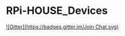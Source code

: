 RPi-HOUSE_Devices
=================
[![Gitter](https://badges.gitter.im/Join Chat.svg)](https://gitter.im/caseymacphee/HAUS-Devices?utm_source=badge&utm_medium=badge&utm_campaign=pr-badge&utm_content=badge)
